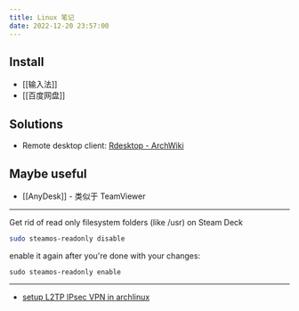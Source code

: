 ```yaml
---
title: Linux 笔记
date: 2022-12-20 23:57:00
---
```

## Install

- [[输入法]]
- [[百度网盘]]


## Solutions

-  Remote desktop client: [Rdesktop - ArchWiki](https://wiki.archlinux.jp/index.php/Rdesktop)


## Maybe useful

- [[AnyDesk]] - 类似于 TeamViewer

---

Get rid of read only filesystem folders (like /usr) on Steam Deck

```bash
sudo steamos-readonly disable
```

enable it again after you're done with your changes:

```shell
sudo steamos-readonly enable
```

---

- [setup L2TP IPsec VPN in archlinux](https://gist.github.com/wjianbo/e073893d3fd701332a425bce97c8830f)


